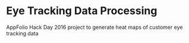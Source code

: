 # Eye Tracking Data Processing
AppFolio Hack Day 2016 project to generate heat maps of customer eye tracking data

